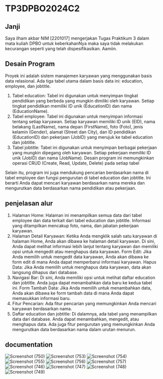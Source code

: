 # TP3DPBO2024C2
## Janji
Saya ilham akbar NIM [2201017] mengerjakan Tugas Praktikum 3 dalam mata kuliah DPBO untuk keberkahanNya maka saya tidak melakukan kecurangan seperti yang telah dispesifikasikan. Aamiin.

## Desain Program
Proyek ini adalah sistem manajemen karyawan yang menggunakan basis data relasional. Ada tiga tabel utama dalam basis data ini: education, employee, dan jobtitle.

1. Tabel education: Tabel ini digunakan untuk menyimpan tingkat pendidikan yang berbeda yang mungkin dimiliki oleh karyawan. Setiap tingkat pendidikan memiliki ID unik (EducationID) dan nama (EducationName).
2. Tabel employee: Tabel ini digunakan untuk menyimpan informasi tentang setiap karyawan. Setiap karyawan memiliki ID unik (EID), nama belakang (LastName), nama depan (FirstName), foto (Foto), jenis kelamin (Gender), alamat (Street dan City), dan ID pendidikan (EducationID) dan pekerjaan (JobID) yang merujuk ke tabel education dan jobtitle.
3. Tabel jobtitle: Tabel ini digunakan untuk menyimpan berbagai pekerjaan yang mungkin dipegang oleh karyawan. Setiap pekerjaan memiliki ID unik (JobID) dan nama (JobName).
Desain program ini memungkinkan operasi CRUD (Create, Read, Update, Delete) pada setiap tabel

Selain itu, program ini juga mendukung pencarian berdasarkan nama di tabel employee dan fungsi pengurutan di tabel education dan jobtitle. Ini berarti Anda dapat mencari karyawan berdasarkan nama mereka dan mengurutkan data berdasarkan nama pendidikan atau pekerjaan.

## penjelasan alur
1. Halaman Home: Halaman ini menampilkan semua data dari tabel employee dan data terkait dari tabel education dan jobtitle. Informasi yang ditampilkan mencakup foto, nama, dan jabatan pekerjaan karyawan.
2. Halaman Detail Karyawan: Ketika Anda mengklik salah satu karyawan di halaman Home, Anda akan dibawa ke halaman detail karyawan. Di sini, Anda dapat melihat informasi lebih lanjut tentang karyawan dan memiliki opsi untuk mengedit atau menghapus data karyawan.
Form Edit: Jika Anda memilih untuk mengedit data karyawan, Anda akan dibawa ke form edit di mana Anda dapat memperbarui informasi karyawan.
Hapus Data: Jika Anda memilih untuk menghapus data karyawan, data akan langsung dihapus dari database.
3. Navigasi Bar: Di sini, Anda memiliki opsi untuk melihat daftar education dan jobtitle. Anda juga dapat menambahkan data baru ke kedua tabel ini.
Form Tambah Data: Jika Anda memilih untuk menambahkan data, Anda akan dibawa ke form tambah data di mana Anda dapat memasukkan informasi baru.
4. Fitur Pencarian: Ada fitur pencarian yang memungkinkan Anda mencari karyawan berdasarkan nama.
5. Daftar education dan jobtitle: Di dalamnya, ada tabel yang menampilkan data dari database. Anda dapat menambahkan, mengedit, atau menghapus data. Ada juga fitur pengurutan yang memungkinkan Anda mengurutkan data berdasarkan nama dalam urutan menurun.

## documentation
![Screenshot (750)](https://github.com/Ilham9675/TP3DPBO2024C2/assets/117561201/8be8b557-c1be-40e4-b443-7e49c72c402d)
![Screenshot (753)](https://github.com/Ilham9675/TP3DPBO2024C2/assets/117561201/8c09968c-fa4a-4aee-9cc8-a7c4d5d4a06d)
![Screenshot (754)](https://github.com/Ilham9675/TP3DPBO2024C2/assets/117561201/52a66223-5c60-4250-b0ae-7b1fa21d81e1)
![Screenshot (755)](https://github.com/Ilham9675/TP3DPBO2024C2/assets/117561201/d81650f1-d98e-4828-944b-9f3e775accdf)
![Screenshot (756)](https://github.com/Ilham9675/TP3DPBO2024C2/assets/117561201/397b2a6d-13b7-4d14-bacf-4ad6f925c53f)
![Screenshot (757)](https://github.com/Ilham9675/TP3DPBO2024C2/assets/117561201/f0688d19-d6d7-4dc0-95b3-0f937b0c3852)
![Screenshot (746)](https://github.com/Ilham9675/TP3DPBO2024C2/assets/117561201/8e712a49-06f1-4995-97bd-f8cb2f64de81)
![Screenshot (747)](https://github.com/Ilham9675/TP3DPBO2024C2/assets/117561201/2898f5f3-e1c7-4a88-8209-715a8530d8ca)
![Screenshot (748)](https://github.com/Ilham9675/TP3DPBO2024C2/assets/117561201/27c4b740-d161-4fff-9d8c-0b6f1758eeff)
![Screenshot (749)](https://github.com/Ilham9675/TP3DPBO2024C2/assets/117561201/feb77c8a-a451-4216-8e58-56b8abd002d1)